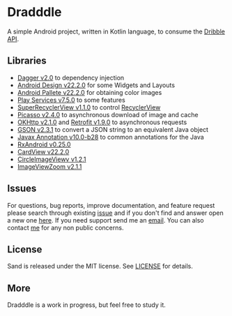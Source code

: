 # Dradddle

A simple Android project, written in Kotlin language, to consume the [Dribble API](http://developer.dribbble.com/).

<!-- Download this example application [here](https://play.google.com/store/apps/details?id=com.hpedrorodrigues.dradddle). -->
<!-- Rate this app -->
<!-- Share this app -->

## Libraries

- [Dagger v2.0](http://square.github.io/dagger/) to dependency injection
- [Android Design v22.2.0](http://developer.android.com/tools/support-library/index.html) for some Widgets and Layouts
- [Android Pallete v22.2.0](https://developer.android.com/reference/android/support/v7/graphics/Palette.html) for obtaining color images
- [Play Services v7.5.0](https://developers.google.com/android/guides/overview) to some features
- [SuperRecyclerView v1.1.0](https://github.com/Malinskiy/SuperRecyclerView) to control [RecyclerView](https://developer.android.com/reference/android/support/v7/widget/RecyclerView.html)
- [Picasso v2.4.0](http://square.github.io/picasso/) to asynchronous download of image and cache
- [OKHttp v2.1.0](http://square.github.io/okhttp/) and [Retrofit v1.9.0](http://square.github.io/retrofit/) to asynchronous requests
- [GSON v2.3.1](https://github.com/google/gson) to convert a JSON string to an equivalent Java object
- [Javax Annotation v10.0-b28](http://mvnrepository.com/artifact/org.glassfish/javax.annotation/10.0-b28) to common annotations for the Java
- [RxAndroid v0.25.0](https://github.com/ReactiveX/RxAndroid)
- [CardView v22.2.0](https://developer.android.com/reference/android/support/v7/widget/CardView.html)
- [CircleImageViewv v1.2.1](https://github.com/hdodenhof/CircleImageView)
- [ImageViewZoom v2.1.1](https://github.com/sephiroth74/ImageViewZoom)

## Issues

For questions, bug reports, improve documentation, and feature request please
search through existing
[issue](https://github.com/hpedrorodrigues/dradddle/issues) and if you don't
find and answer open a new one [here](https://github.com/hpedrorodrigues/dradddle/issues/new).
If you need support send me an [email](mailto:hs.pedro.rodrigues@gmail.com). You can also
contact [me](https://github.com/hpedrorodrigues) for any non public concerns.

## License

Sand is released under the MIT license. See [LICENSE](./LICENSE) for details.

## More

Dradddle is a work in progress, but feel free to study it.